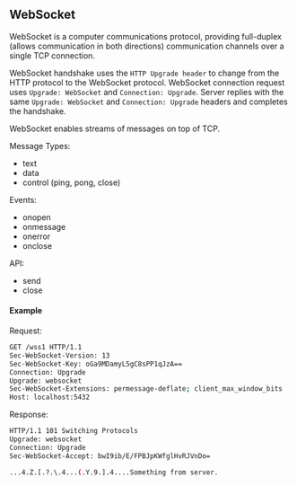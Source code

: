 WebSocket
-

WebSocket is a computer communications protocol,
providing full-duplex (allows communication in both directions) communication channels over a single TCP connection.

WebSocket handshake uses the `HTTP Upgrade header` to change from the HTTP protocol to the WebSocket protocol.
WebSocket connection request uses `Upgrade: WebSocket` and `Connection: Upgrade`.
Server replies with the same `Upgrade: WebSocket` and `Connection: Upgrade` headers and completes the handshake.

WebSocket enables streams of messages on top of TCP.

Message Types:
* text
* data
* control (ping, pong, close)

Events:

* onopen
* onmessage
* onerror
* onclose

API:

* send
* close

#### Example

Request:

````sh
GET /wss1 HTTP/1.1
Sec-WebSocket-Version: 13
Sec-WebSocket-Key: oGa9MDamyL5gC8sPP1qJzA==
Connection: Upgrade
Upgrade: websocket
Sec-WebSocket-Extensions: permessage-deflate; client_max_window_bits
Host: localhost:5432
````

Response:

````sh
HTTP/1.1 101 Switching Protocols
Upgrade: websocket
Connection: Upgrade
Sec-WebSocket-Accept: bwI9ib/E/FPBJpKWfglHvRJVnDo=

...4.Z.[.?.\.4...(.Y.9.].4....Something from server.
````
